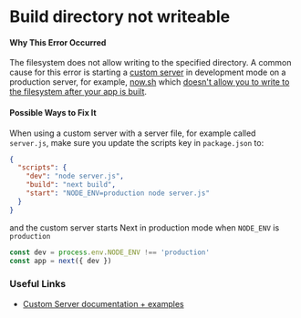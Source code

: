 # Build directory not writeable

#### Why This Error Occurred

The filesystem does not allow writing to the specified directory. A common cause for this error is starting a [custom server](https://github.com/zeit/next.js#custom-server-and-routing) in development mode on a production server, for example, [now.sh](https://zeit.co) which [doesn't allow you to write to the filesystem after your app is built](https://zeit.co/docs/deployment-types/node#file-system-specifications).

#### Possible Ways to Fix It

When using a custom server with a server file, for example called `server.js`, make sure you update the scripts key in `package.json` to:

```json
{
  "scripts": {
    "dev": "node server.js",
    "build": "next build",
    "start": "NODE_ENV=production node server.js"
  }
}
```

and the custom server starts Next in production mode when `NODE_ENV` is `production`

```js
const dev = process.env.NODE_ENV !== 'production'
const app = next({ dev })
```

### Useful Links

- [Custom Server documentation + examples](https://github.com/zeit/next.js#custom-server-and-routing)
